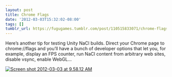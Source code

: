 ```yaml
---
layout: post
title: Chrome Flags
date: '2012-03-03T15:32:02-08:00'
tags: []
tumblr_url: https://fugugames.tumblr.com/post/110515833071/chrome-flags
---
```

Here’s another tip for testing Unity NaCl builds. Direct your Chrome page to chrome://flags and you’ll have a bunch of developer options that let you, for example, display an FPS counter, run NaCl content from arbitrary web sites, disable vsync, enable WebGL…

[![](http://itshardtofondlepenguins.com/wp-content/uploads/2012/03/Screen-shot-2012-03-03-at-9.58.12-AM.png "Screen shot 2012-03-03 at 9.58.12 AM")](http://itshardtofondlepenguins.com/wp-content/uploads/2012/03/Screen-shot-2012-03-03-at-9.58.12-AM.png)

